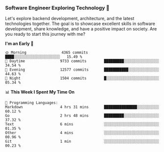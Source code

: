 ### Software Engineer Exploring Technology 🚀 

Let's explore backend development, architecture, and the latest technologies together. The goal is to showcase excellent skills in software development, share knowledge, and have a positive impact on society. Are you ready to start this journey with me?

<!--START_SECTION:waka-->
**I'm an Early 🐤** 

```text
🌞 Morning                4365 commits        ████░░░░░░░░░░░░░░░░░░░░░   15.49 % 
🌆 Daytime                9733 commits        █████████░░░░░░░░░░░░░░░░   34.54 % 
🌃 Evening                12577 commits       ███████████░░░░░░░░░░░░░░   44.63 % 
🌙 Night                  1504 commits        █░░░░░░░░░░░░░░░░░░░░░░░░   05.34 % 
```


📊 **This Week I Spent My Time On** 

```text
💬 Programming Languages: 
Markdown                 4 hrs 31 mins       ███████████████░░░░░░░░░░   60.12 % 
Go                       2 hrs 48 mins       █████████░░░░░░░░░░░░░░░░   37.32 % 
Text                     6 mins              ░░░░░░░░░░░░░░░░░░░░░░░░░   01.35 % 
Other                    4 mins              ░░░░░░░░░░░░░░░░░░░░░░░░░   00.96 % 
Git                      1 min               ░░░░░░░░░░░░░░░░░░░░░░░░░   00.23 % 
```


<!--END_SECTION:waka-->
